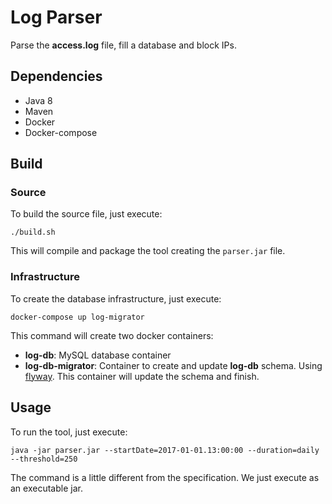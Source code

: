 # Log Parser

Parse the **access.log** file, fill a database and block IPs.

## Dependencies

* Java 8
* Maven
* Docker
* Docker-compose

## Build

### Source

To build the source file, just execute: 

```
./build.sh
```

This will compile and package the tool creating the `parser.jar` file.

### Infrastructure 

To create the database infrastructure, just execute:

```
docker-compose up log-migrator
```

This command will create two docker containers:

* **log-db**: MySQL database container
* **log-db-migrator**: Container to create and update **log-db** schema. Using [flyway](https://flywaydb.org/). This container will update the schema and finish.

## Usage
To run the tool, just execute:

```
java -jar parser.jar --startDate=2017-01-01.13:00:00 --duration=daily --threshold=250
```

The command is a little different from the specification. We just execute as an executable jar.
